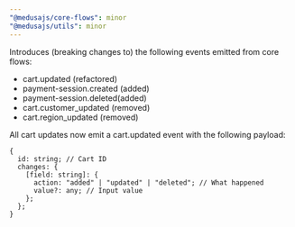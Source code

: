 ```yaml
---
"@medusajs/core-flows": minor
"@medusajs/utils": minor
---
```


Introduces (breaking changes to) the following events emitted from core flows:

- cart.updated (refactored)
- payment-session.created (added)
- payment-session.deleted(added)
- cart.customer_updated (removed)
- cart.region_updated (removed)

All cart updates now emit a cart.updated event with the following payload:

```
{
  id: string; // Cart ID
  changes: {
    [field: string]: {
      action: "added" | "updated" | "deleted"; // What happened
      value?: any; // Input value
    };
  };
}
```
